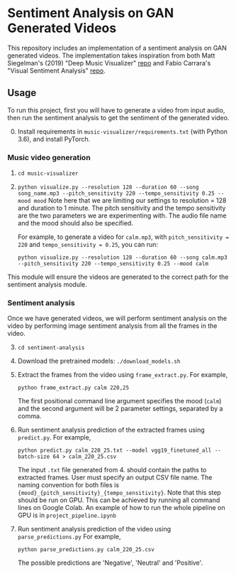 # Sentiment Analysis on GAN Generated Videos

This repository includes an implementation of a sentiment analysis on GAN generated videos. The implementation takes inspiration from both Matt Siegelman's (2019) "Deep Music Visualizer" [repo](https://github.com/msieg/deep-music-visualizer) and Fabio Carrara's "Visual Sentiment Analysis" [repo](https://github.com/fabiocarrara/visual-sentiment-analysis). 

## Usage 
To run this project, first you will have to generate a video from input audio, then run the sentiment analysis to get the sentiment of the generated video. 

0. Install requirements in `music-visualizer/requirements.txt` (with Python 3.6), and install PyTorch. 

### Music video generation 
1. ```cd music-visualizer```
2. ```python visualize.py --resolution 128 --duration 60 --song song_name.mp3 --pitch_sensitivity 220 --tempo_sensitivity 0.25 --mood mood```
    Note here that we are limiting our settings to resolution = 128 and duration to 1 minute. The pitch sensitivity and the tempo sensitivity are the two parameters we are experimenting with. The audio file name and the mood should also be specified. 

    For example, to generate a video for `calm.mp3`, with `pitch_sensitivity = 220` and `tempo_sensitivity = 0.25`, you can run:

    ```python visualize.py --resolution 128 --duration 60 --song calm.mp3 --pitch_sensitivity 220 --tempo_sensitivity 0.25 --mood calm```

This module will ensure the videos are generated to the correct path for the sentiment analysis module.

### Sentiment analysis
Once we have generated videos, we will perform sentiment analysis on the video by performing image sentiment analysis from all the frames in the video.

3. ```cd sentiment-analysis```
4. Download the pretrained models:
    ```./download_models.sh```
5. Extract the frames from the video using `frame_extract.py`. For example, 

    ```python frame_extract.py calm 220,25```
    
    The first positional command line argument specifies the mood (`calm`) and the second argument will be 2 parameter settings, separated by a comma.

6. Run sentiment analysis prediction of the extracted frames using `predict.py`. For example,

    ```python predict.py calm_220_25.txt --model vgg19_finetuned_all --batch-size 64 > calm_220_25.csv```
    
   The input `.txt` file generated from 4. should contain the paths to extracted frames. User must specify an output CSV file name. The naming convention for both files is `{mood}_{pitch_sensitivity}_{tempo_sensitivity}`.
   Note that this step should be run on GPU. This can be achieved by running all command lines on Google Colab. An example of how to run the whole pipeline on GPU is in `project_pipeline.ipynb`

7. Run sentiment analysis prediction of the video using `parse_predictions.py` For example,  

    ```python parse_predictions.py calm_220_25.csv```
    
   The possible predictions are 'Negative', 'Neutral' and 'Positive'.
